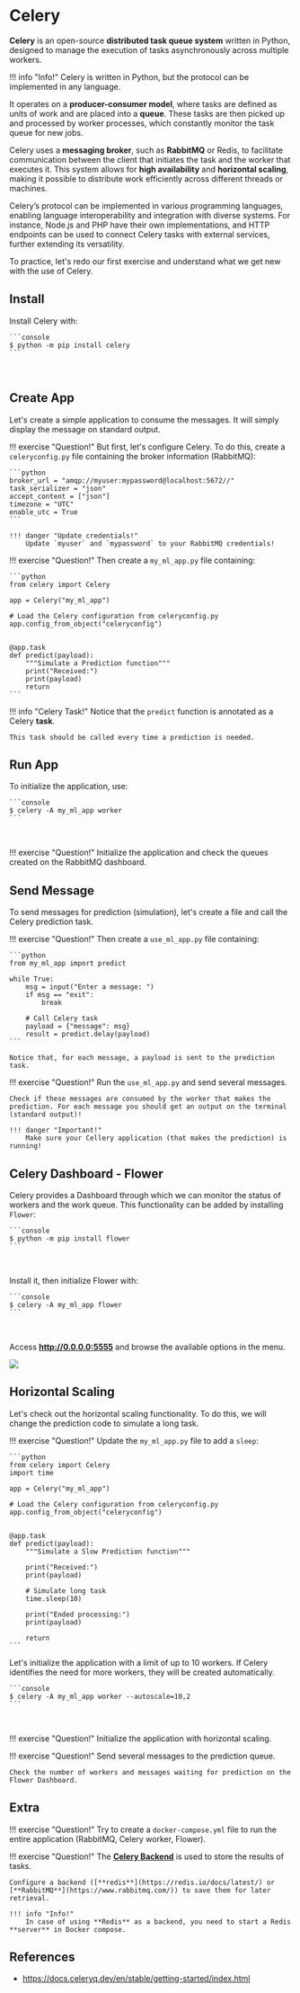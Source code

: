 # Celery

**Celery** is an open-source **distributed task queue system** written in Python, designed to manage the execution of tasks asynchronously across multiple workers.

!!! info "Info!"
    Celery is written in Python, but the protocol can be implemented in any language.
    
It operates on a **producer-consumer model**, where tasks are defined as units of work and are placed into a **queue**. These tasks are then picked up and processed by worker processes, which constantly monitor the task queue for new jobs.

Celery uses a **messaging broker**, such as **RabbitMQ** or Redis, to facilitate communication between the client that initiates the task and the worker that executes it. This system allows for **high availability** and **horizontal scaling**, making it possible to distribute work efficiently across different threads or machines.

Celery’s protocol can be implemented in various programming languages, enabling language interoperability and integration with diverse systems. For instance, Node.js and PHP have their own implementations, and HTTP endpoints can be used to connect Celery tasks with external services, further extending its versatility.

To practice, let's redo our first exercise and understand what we get new with the use of Celery.

## Install

Install Celery with:

<div class="termy">

    ```console
    $ python -m pip install celery
    ```

</div>
<br>

## Create App

Let's create a simple application to consume the messages. It will simply display the message on standard output.

!!! exercise "Question!"
    But first, let's configure Celery. To do this, create a `celeryconfig.py` file containing the broker information (RabbitMQ):

    ```python
    broker_url = "amqp://myuser:mypassword@localhost:5672//"
    task_serializer = "json"
    accept_content = ["json"]
    timezone = "UTC"
    enable_utc = True
    ```

    !!! danger "Update credentials!"
        Update `myuser` and `mypassword` to your RabbitMQ credentials!

!!! exercise "Question!"
    Then create a `my_ml_app.py` file containing:

    ```python
    from celery import Celery

    app = Celery("my_ml_app")

    # Load the Celery configuration from celeryconfig.py
    app.config_from_object("celeryconfig")


    @app.task
    def predict(payload):
        """Simulate a Prediction function"""
        print("Received:")
        print(payload)
        return
    ```

!!! info "Celery Task!"
    Notice that the `predict` function is annotated as a Celery **task**.
    
    This task should be called every time a prediction is needed.

## Run App

To initialize the application, use:

<div class="termy">

    ```console
    $ celery -A my_ml_app worker
    ```

</div>
<br>

!!! exercise "Question!"
    Initialize the application and check the queues created on the RabbitMQ dashboard.

## Send Message

To send messages for prediction (simulation), let's create a file and call the Celery prediction task.

!!! exercise "Question!"
    Then create a `use_ml_app.py` file containing:

    ```python
    from my_ml_app import predict

    while True:
        msg = input("Enter a message: ")
        if msg == "exit":
            break

        # Call Celery task
        payload = {"message": msg}
        result = predict.delay(payload)
    ```

    Notice that, for each message, a payload is sent to the prediction task.

!!! exercise "Question!"
    Run the `use_ml_app.py` and send several messages.
    
    Check if these messages are consumed by the worker that makes the prediction. For each message you should get an output on the terminal (standard output)!

    !!! danger "Important!"
        Make sure your Cellery application (that makes the prediction) is running!

## Celery Dashboard - Flower

Celery provides a Dashboard through which we can monitor the status of workers and the work queue. This functionality can be added by installing `Flower`:

<div class="termy">

    ```console
    $ python -m pip install flower
    ```

</div>
<br>

Install it, then initialize Flower with:

<div class="termy">

    ```console
    $ celery -A my_ml_app flower
    ```

</div>
<br>

Access **http://0.0.0.0:5555** and browse the available options in the menu.

![](flower_init.png)

## Horizontal Scaling

Let's check out the horizontal scaling functionality. To do this, we will change the prediction code to simulate a long task.

!!! exercise "Question!"
    Update the `my_ml_app.py` file to add a `sleep`:

    ```python
    from celery import Celery
    import time

    app = Celery("my_ml_app")

    # Load the Celery configuration from celeryconfig.py
    app.config_from_object("celeryconfig")


    @app.task
    def predict(payload):
        """Simulate a Slow Prediction function"""

        print("Received:")
        print(payload)

        # Simulate long task
        time.sleep(10)

        print("Ended processing:")
        print(payload)

        return
    ```

Let's initialize the application with a limit of up to 10 workers. If Celery identifies the need for more workers, they will be created automatically.

<div class="termy">

    ```console
    $ celery -A my_ml_app worker --autoscale=10,2
    ```

</div>
<br>

!!! exercise "Question!"
    Initialize the application with horizontal scaling.

!!! exercise "Question!"
    Send several messages to the prediction queue.
    
    Check the number of workers and messages waiting for prediction on the Flower Dashboard.

## Extra

!!! exercise "Question!"
    Try to create a `docker-compose.yml` file to run the entire application (RabbitMQ, Celery worker, Flower).

!!! exercise "Question!"
    The [**Celery Backend**](https://docs.celeryq.dev/en/stable/getting-started/backends-and-brokers/index.html) is used to store the results of tasks.

    Configure a backend ([**redis**](https://redis.io/docs/latest/) or [**RabbitMQ**](https://www.rabbitmq.com/)) to save them for later retrieval.

    !!! info "Info!"
        In case of using **Redis** as a backend, you need to start a Redis **server** in Docker compose.

## References

- https://docs.celeryq.dev/en/stable/getting-started/index.html